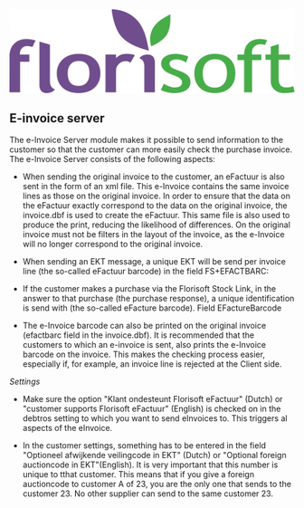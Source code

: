 <img src="../../fslogo.png"/>

## E-invoice server

The e-Invoice Server module makes it possible to send information to the customer so that the customer can more easily check the purchase invoice. The e-Invoice Server consists of the following aspects:

- When sending the original invoice to the customer, an eFactuur is also sent in the form of an xml file. This e-Invoice contains the same invoice lines as those on the original invoice. In order to ensure that the data on the eFactuur exactly correspond to the data on the original invoice, the invoice.dbf is used to create the eFactuur. This same file is also used to produce the print, reducing the likelihood of differences. On the original invoice must not be filters in the layout of the invoice, as the e-Invoice  will no longer correspond to the original invoice. 

- When sending an EKT message, a unique EKT will be send per invoice line (the so-called eFactuur barcode) in the field FS+EFACTBARC:

- If the customer makes a purchase via the Florisoft Stock Link, in the answer to that purchase (the purchase response), a unique identification is send with (the so-called eFacture barcode). Field EFactureBarcode

- The e-Invoice barcode can also be printed on the original invoice (efactbarc field in the invoice.dbf). It is recommended that the customers to which an e-invoice is sent, also prints the e-Invoice barcode on the invoice. This makes the checking process easier, especially if, for example, an invoice line is rejected at the Client side.

*Settings*
- Make sure the option "Klant ondesteunt Florisoft eFactuur" (Dutch) or "customer supports Florisoft eFactuur" (English) is checked on in the debtros setting to which you want to send eInvoices to. This triggers al aspects of the eInvoice.

- In the customer settings, something has to be entered in the field "Optioneel afwijkende veilingcode in EKT" (Dutch) or "Optional foreign auctioncode in EKT"(English). It is very important that this number is unique to tthat customer. This means that if you give a foreign auctioncode to customer A of 23, you are the only one that sends to the customer 23. No other supplier can send to the same customer 23.